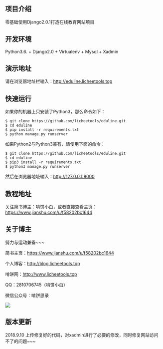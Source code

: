 ## 项目介绍
零基础使用Django2.0.1打造在线教育网站项目
## 开发环境
Python3.6. + Django2.0 + Virtualenv + Mysql + Xadmin
## 演示地址
请在浏览器地址栏输入：http://eduline.licheetools.top
## 快速运行
如果你的机器上只安装了Python3，那么命令如下：
```
$ git clone https://github.com/licheetools/eduline.git
$ cd eduline
$ pip install -r requirements.txt
$ python manage.py runserver
```
如果Python2与Python3兼有，请使用下面的命令：
```
$ git clone https://github.com/licheetools/eduline.git
$ cd eduline
$ pip3 install -r requirements.txt
$ python3 manage.py runserver
```
然后在浏览器地址输入：http://127.0.0.1:8000
## 教程地址
关注简书博主：啃饼小白，或者直接查看主页：https://www.jianshu.com/u/f58202bc1644
## 关于博主
努力与运动兼备~~~

简书主页：https://www.jianshu.com/u/f58202bc1644

个人博客：http://blog.licheetools.top

啃饼网：http://www.licheetools.top

QQ：2810706745（啃饼小白）

微信公众号：啃饼思录

 ![](http://upload-images.jianshu.io/upload_images/8964398-e5729d3e50344ba3.jpg?imageMogr2/auto-orient/strip%7CimageView2/2/w/1240)
 
 ## 版本更新
 2018.9.10 上传修复好的代码，对xadmin进行了必要的修改，同时修复网站访问不了的问题~~~
